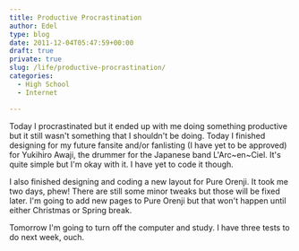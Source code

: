 ```yaml
---
title: Productive Procrastination
author: Edel
type: blog
date: 2011-12-04T05:47:59+00:00
draft: true
private: true
slug: /life/productive-procrastination/
categories:
  - High School
  - Internet

---
```

Today I procrastinated but it ended up with me doing something productive but it still wasn't something that I shouldn't be doing. Today I finished designing for my future fansite and/or fanlisting (I have yet to be approved) for Yukihiro Awaji, the drummer for the Japanese band L'Arc~en~Ciel. It's quite simple but I'm okay with it. I have yet to code it though.

I also finished designing and coding a new layout for Pure Orenji. It took me two days, phew! There are still some minor tweaks but those will be fixed later. I'm going to add new pages to Pure Orenji but that won't happen until either Christmas or Spring break.

Tomorrow I'm going to turn off the computer and study. I have three tests to do next week, ouch.


